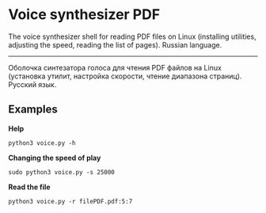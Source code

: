 # Voice synthesizer PDF

The voice synthesizer shell for reading PDF files on Linux (installing utilities, adjusting the speed, reading the list of pages).
Russian language.

----

Оболочка синтезатора голоса для чтения PDF файлов на Linux (установка утилит, настройка скорости, чтение диапазона страниц).
Русский язык.


## Examples

**Help**

    python3 voice.py -h

**Changing the speed of play**

    sudo python3 voice.py -s 25000
    
**Read the file**

    python3 voice.py -r filePDF.pdf:5:7